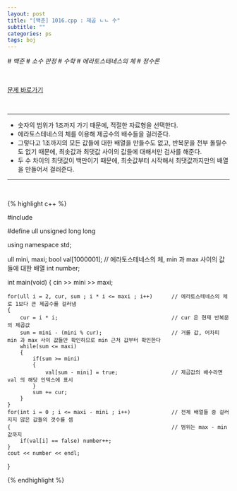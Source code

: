 ```yaml
---
layout: post
title: "[백준] 1016.cpp : 제곱 ㄴㄴ 수"
subtitle: ""
categories: ps
tags: boj
---
```


*# 백준 # 소수 판정 # 수학 # 에라토스테네스의 체 # 정수론*

<br>

[문제 바로가기](https://www.acmicpc.net/problem/1016)

<br>

---

- 숫자의 범위가 1조까지 가기 때문에, 적절한 자료형을 선택한다.
- 에라토스테네스의 체를 이용해 제곱수의 배수들을 걸러준다.
- 그렇다고 1조까지의 모든 값들에 대한 배열을 만들수도 없고, 반복문을 전부 돌릴수도 없기 때문에, 최솟값과 최댓값 사이의 값들에 대해서만 검사를 해준다.
- 두 수 차이의 최댓값이 백만이기 때문에, 최솟값부터 시작해서 최댓값까지만의 배열을 만들어서 걸러준다.

---
<br>

{% highlight c++ %}

#include <iostream>

#define ull unsigned long long 

using namespace std;

ull mini, maxi;
bool val[1000001];                                      // 에라토스테네스의 체, min 과 max 사이의 값들에 대한 배열
int number;

int main(void)
{
    cin >> mini >> maxi;

    for(ull i = 2, cur, sum ; i * i <= maxi ; i++)      // 에라토스테네스의 체로 1보다 큰 제곱수를 걸러냄
    {
        cur = i * i;                                    // cur 은 현재 반복문의 제곱값
        sum = mini - (mini % cur);                      // 거를 값, 어차피 min 과 max 사이 값들만 확인하므로 min 근처 값부터 확인한다
        while(sum <= maxi)
        {
            if(sum >= mini)
            {
                val[sum - mini] = true;                 // 제곱값의 배수라면 val 의 해당 인덱스에 표시
            }
            sum += cur;
        }
    }
    for(int i = 0 ; i <= maxi - mini ; i++)             // 전체 배열들 중 걸러지지 않은 값들의 갯수를 셈
    {                                                   // 범위는 max - min 값까지
        if(val[i] == false) number++;
    }
    cout << number << endl;
}

{% endhighlight %}

